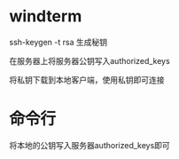 # windterm

ssh-keygen -t rsa 生成秘钥

在服务器上将服务器公钥写入authorized_keys

将私钥下载到本地客户端，使用私钥即可连接

# 命令行

将本地的公钥写入服务器authorized_keys即可